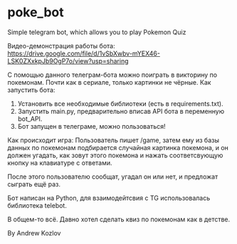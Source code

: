 # poke_bot
Simple telegram bot, which allows you to play Pokemon Quiz

Видео-демонстрация работы бота: https://drive.google.com/file/d/1vSbXwbv-mYEX46-LSK0ZXxkpJb9OgP7o/view?usp=sharing

С помощью данного телеграм-бота можно поиграть в викторину по покемонам. Почти как в сериале, только картинки не чёрные. 
Как запустить бота: 
1) Установить все необходимые библиотеки (есть в requirements.txt).
2) Запустить main.py, предварительно вписав API бота в переменную bot_API.
3) Бот запущен в телеграме, можно пользоваться!

Как происходит игра:
Пользователь пишет /game, затем ему из базы данных по покемонам подбирается случайная картинка покемона, и он должен угадать,
как зовут этого покемона и нажать соответсвующую кнопку на клавиатуре с ответами.

После этого пользователю сообщат, угадал он или нет, и предложат сыграть ещё раз.

Бот написан на Python, для взаимодейтсвия с TG использовалась библиотека telebot.

В общем-то всё. Давно хотел сделать квиз по покемонам как в детстве.

By Andrew Kozlov
